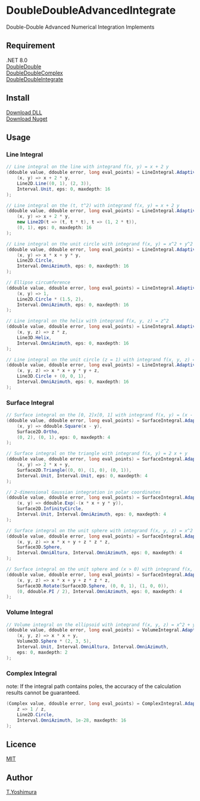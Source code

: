 # DoubleDoubleAdvancedIntegrate
 Double-Double Advanced Numerical Integration Implements

## Requirement
.NET 8.0  
[DoubleDouble](https://github.com/tk-yoshimura/DoubleDouble)  
[DoubleDoubleComplex](https://github.com/tk-yoshimura/DoubleDoubleComplex)  
[DoubleDoubleIntegrate](https://github.com/tk-yoshimura/DoubleDoubleIntegrate)  

## Install

[Download DLL](https://github.com/tk-yoshimura/DoubleDoubleAdvancedIntegrate/releases)  
[Download Nuget](https://www.nuget.org/packages/tyoshimura.doubledouble.advancedintegrate/)  

## Usage

### Line Integral

```csharp
// Line integral on the line with integrand f(x, y) = x + 2 y
(ddouble value, ddouble error, long eval_points) = LineIntegral.AdaptiveIntegrate(
    (x, y) => x + 2 * y,
    Line2D.Line((0, 1), (2, 3)),
    Interval.Unit, eps: 0, maxdepth: 16
);
```

```csharp
// Line integral on the (t, t^2) with integrand f(x, y) = x + 2 y
(ddouble value, ddouble error, long eval_points) = LineIntegral.AdaptiveIntegrate(
    (x, y) => x + 2 * y,
    new Line2D(t => (t, t * t), t => (1, 2 * t)),
    (0, 1), eps: 0, maxdepth: 16
);
```

```csharp
// Line integral on the unit circle with integrand f(x, y) = x^2 + y^2
(ddouble value, ddouble error, long eval_points) = LineIntegral.AdaptiveIntegrate(
    (x, y) => x * x + y * y,
    Line2D.Circle,
    Interval.OmniAzimuth, eps: 0, maxdepth: 16
);
```

```csharp
// Ellipse circumference
(ddouble value, ddouble error, long eval_points) = LineIntegral.AdaptiveIntegrate(
    (x, y) => 1,
    Line2D.Circle * (1.5, 2),
    Interval.OmniAzimuth, eps: 0, maxdepth: 16
);
```

```csharp
// Line integral on the helix with integrand f(x, y, z) = z^2
(ddouble value, ddouble error, long eval_points) = LineIntegral.AdaptiveIntegrate(
    (x, y, z) => z * z,
    Line3D.Helix,
    Interval.OmniAzimuth, eps: 0, maxdepth: 16
);
```

```csharp
// Line integral on the unit circle (z = 1) with integrand f(x, y, z) = x^2 + y^2 + z
(ddouble value, ddouble error, long eval_points) = LineIntegral.AdaptiveIntegrate(
    (x, y, z) => x * x + y * y + z,
    Line3D.Circle + (0, 0, 1),
    Interval.OmniAzimuth, eps: 0, maxdepth: 16
);
```

### Surface Integral
```csharp
// Surface integral on the [0, 2]x[0, 1] with integrand f(x, y) = (x - y)^2
(ddouble value, ddouble error, long eval_points) = SurfaceIntegral.AdaptiveIntegrate(
    (x, y) => ddouble.Square(x - y),
    Surface2D.Ortho,
    (0, 2), (0, 1), eps: 0, maxdepth: 4
);
```

```csharp
// Surface integral on the triangle with integrand f(x, y) = 2 x + y
(ddouble value, ddouble error, long eval_points) = SurfaceIntegral.AdaptiveIntegrate(
    (x, y) => 2 * x + y,
    Surface2D.Triangle((0, 0), (1, 0), (0, 1)),
    Interval.Unit, Interval.Unit, eps: 0, maxdepth: 4
);
```

```csharp
// 2-dimensional Gaussian integration in polar coordinates
(ddouble value, ddouble error, long eval_points) = SurfaceIntegral.AdaptiveIntegrate(
    (x, y) => ddouble.Exp(-(x * x + y * y)),
    Surface2D.InfinityCircle,
    Interval.Unit, Interval.OmniAzimuth, eps: 0, maxdepth: 4
);
```

```csharp
// Surface integral on the unit sphere with integrand f(x, y, z) = x^2 + y + z^3
(ddouble value, ddouble error, long eval_points) = SurfaceIntegral.AdaptiveIntegrate(
    (x, y, z) => x * x + y + z * z * z,
    Surface3D.Sphere,
    Interval.OmniAltura, Interval.OmniAzimuth, eps: 0, maxdepth: 4
);
```

```csharp
// Surface integral on the unit sphere and (x > 0) with integrand f(x, y, z) = x^2 + y + z^3
(ddouble value, ddouble error, long eval_points) = SurfaceIntegral.AdaptiveIntegrate(
    (x, y, z) => x * x + y + z * z * z,
    Surface3D.Rotate(Surface3D.Sphere, (0, 0, 1), (1, 0, 0)),
    (0, ddouble.PI / 2), Interval.OmniAzimuth, eps: 0, maxdepth: 4
);
```

### Volume Integral
```csharp
// Volume integral on the ellipsoid with integrand f(x, y, z) = x^2 + y
(ddouble value, ddouble error, long eval_points) = VolumeIntegral.AdaptiveIntegrate(
    (x, y, z) => x * x + y,
    Volume3D.Sphere * (2, 3, 5),
    Interval.Unit, Interval.OmniAltura, Interval.OmniAzimuth,
    eps: 0, maxdepth: 2
);
```

### Complex Integral
note: If the integral path contains poles, the accuracy of the calculation results cannot be guaranteed.
```csharp
(Complex value, ddouble error, long eval_points) = ComplexIntegral.AdaptiveIntegrate(
    z => 1 / z,
    Line2D.Circle,
    Interval.OmniAzimuth, 1e-28, maxdepth: 16
);
```

## Licence
[MIT](https://github.com/tk-yoshimura/DoubleDoubleAdvancedIntegrate/blob/main/LICENSE)

## Author

[T.Yoshimura](https://github.com/tk-yoshimura)
